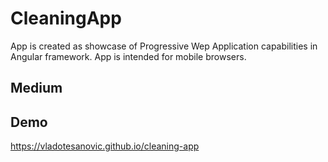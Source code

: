 # CleaningApp

App is created as showcase of Progressive Wep Application capabilities in Angular framework.
App is intended for mobile browsers.

## Medium

## Demo

https://vladotesanovic.github.io/cleaning-app
